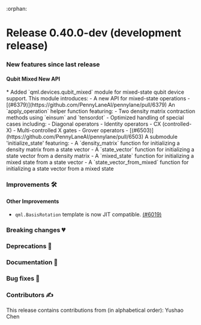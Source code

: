 :orphan:

# Release 0.40.0-dev (development release)

<h3>New features since last release</h3>

<h4>Qubit Mixed New API</h4>
* Added `qml.devices.qubit_mixed` module for mixed-state qubit device support. This module introduces:
  - A new API for mixed-state operations
  - [(#6379)](https://github.com/PennyLaneAI/pennylane/pull/6379) An `apply_operation` helper function featuring:
    - Two density matrix contraction methods using `einsum` and `tensordot`
    - Optimized handling of special cases including:
      - Diagonal operators
      - Identity operators 
      - CX (controlled-X)
      - Multi-controlled X gates
      - Grover operators
  - [(#6503)](https://github.com/PennyLaneAI/pennylane/pull/6503) A submodule 'initialize_state' featuring:
    - A `density_matrix` function for initializing a density matrix from a state vector
    - A `state_vector` function for initializing a state vector from a density matrix
    - A `mixed_state` function for initializing a mixed state from a state vector
    - A `state_vector_from_mixed` function for initializing a state vector from a mixed state

<h3>Improvements 🛠</h3>

<h4>Other Improvements</h4>

* `qml.BasisRotation` template is now JIT compatible.
  [(#6019)](https://github.com/PennyLaneAI/pennylane/pull/6019)

<h3>Breaking changes 💔</h3>

<h3>Deprecations 👋</h3>

<h3>Documentation 📝</h3>

<h3>Bug fixes 🐛</h3>

<h3>Contributors ✍️</h3>

This release contains contributions from (in alphabetical order):
Yushao Chen
